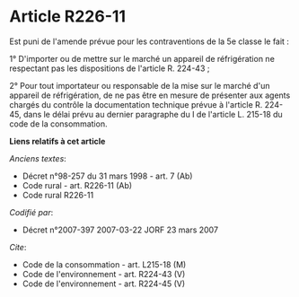 # Article R226-11

Est puni de l'amende prévue pour les contraventions de la 5e classe le fait :

1° D'importer ou de mettre sur le marché un appareil de réfrigération ne respectant pas les dispositions de l'article R.
224-43 ;

2° Pour tout importateur ou responsable de la mise sur le marché d'un appareil de réfrigération, de ne pas être en mesure de
présenter aux agents chargés du contrôle la documentation technique prévue à l'article R. 224-45, dans le délai prévu au
dernier paragraphe du I de l'article L. 215-18 du code de la consommation.

**Liens relatifs à cet article**

_Anciens textes_:

  - Décret n°98-257 du 31 mars 1998 - art. 7 (Ab)
  - Code rural - art. R226-11 (Ab)
  - Code rural R226-11

_Codifié par_:

  - Décret n°2007-397 2007-03-22 JORF 23 mars 2007

_Cite_:

  - Code de la consommation - art. L215-18 (M)
  - Code de l'environnement - art. R224-43 (V)
  - Code de l'environnement - art. R224-45 (V)
